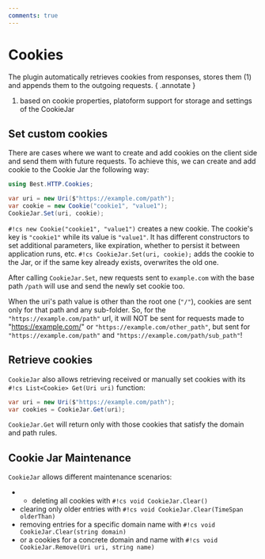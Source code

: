 ```yaml
---
comments: true
---
```


# Cookies

The plugin automatically retrieves cookies from responses, stores them (1) and appends them to the outgoing requests.
{ .annotate }

1. based on cookie properties, platoform support for storage and settings of the CookieJar

## Set custom cookies

There are cases where we want to create and add cookies on the client side and send them with future requests. 
To achieve this, we can create and add cookie to the Cookie Jar the following way:

```cs
using Best.HTTP.Cookies;

var uri = new Uri($"https://example.com/path");
var cookie = new Cookie("cookie1", "value1");
CookieJar.Set(uri, cookie);
```

`#!cs new Cookie("cookie1", "value1")` creates a new cookie. The cookie's key is `"cookie1"` while its value is `"value1"`. It has different constructors to set additional parameters, like expiration, whether to persist it between application runs, etc.
`#!cs CookieJar.Set(uri, cookie);` adds the cookie to the Jar, or if the same key already exists, overwrites the old one.

After calling `CookieJar.Set`, new requests sent to `example.com` with the base path `/path` will use and send the newly set cookie too.

When the uri's path value is other than the root one (`"/"`), cookies are sent only for that path and any sub-folder. So, for the `"https://example.com/path"` url, it will NOT be sent for requests made to "https://example.com/" or `"https://example.com/other_path"`, but sent for `"https://example.com/path"` and `"https://example.com/path/sub_path"`!

## Retrieve cookies

`CookieJar` also allows retrieving received or manually set cookies with its `#!cs List<Cookie> Get(Uri uri)` function:

```cs
var uri = new Uri($"https://example.com/path");
var cookies = CookieJar.Get(uri);
```

`CookieJar.Get` will return only with those cookies that satisfy the domain and path rules.

## Cookie Jar Maintenance

`CookieJar` allows different maintenance scenarios:

- - deleting all cookies with `#!cs void CookieJar.Clear()`
- clearing only older entries with `#!cs void CookieJar.Clear(TimeSpan olderThan)`
- removing entries for a specific domain name with `#!cs void CookieJar.Clear(string domain)`
- or a cookies for a concrete domain and name with `#!cs void CookieJar.Remove(Uri uri, string name)`